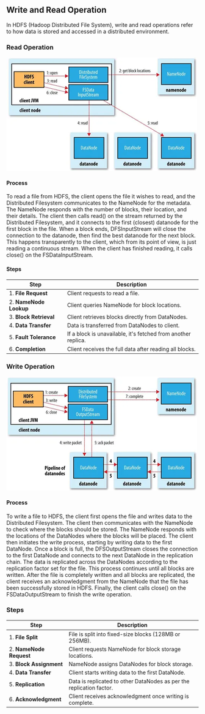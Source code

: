 ## Write and Read Operation
In HDFS (Hadoop Distributed File System), write and read operations refer to how data is stored and accessed in a distributed environment.

### Read Operation
![alt text](Images/Read%20Op.png)

#### Process
To read a file from HDFS, the client opens the file it wishes to read, and the Distributed Filesystem communicates to the NameNode for the metadata. The NameNode responds with the number of blocks, their location, and their details. The client then calls read() on the stream returned by the Distributed Filesystem, and it connects to the first (closest) datanode for the first block in the file. When a block ends, DFSInputStream will close the connection to the datanode, then find the best datanode for the next block. This happens transparently to the client, which from its point of view, is just reading a continuous stream. When the client has finished reading, it calls close() on the FSDataInputStream.

#### Steps
| Step                    | Description                                                   |
|-------------------------|---------------------------------------------------------------|
| 1. **File Request**      | Client requests to read a file.                               |
| 2. **NameNode Lookup**   | Client queries NameNode for block locations.                 |
| 3. **Block Retrieval**   | Client retrieves blocks directly from DataNodes.             |
| 4. **Data Transfer**     | Data is transferred from DataNodes to client.                |
| 5. **Fault Tolerance**   | If a block is unavailable, it's fetched from another replica. |
| 6. **Completion**        | Client receives the full data after reading all blocks.      |

### Write Operation
![alt text](Images/Write%20Op.png)

#### Process
To write a file to HDFS, the client first opens the file and writes data to the Distributed Filesystem. The client then communicates with the NameNode to check where the blocks should be stored. The NameNode responds with the locations of the DataNodes where the blocks will be placed. The client then initiates the write process, starting by writing data to the first DataNode. Once a block is full, the DFSOutputStream closes the connection to the first DataNode and connects to the next DataNode in the replication chain. The data is replicated across the DataNodes according to the replication factor set for the file. This process continues until all blocks are written. After the file is completely written and all blocks are replicated, the client receives an acknowledgment from the NameNode that the file has been successfully stored in HDFS. Finally, the client calls close() on the FSDataOutputStream to finish the write operation.

### Steps
| Step                    | Description                                                   |
|-------------------------|---------------------------------------------------------------|
| 1. **File Split**        | File is split into fixed-size blocks (128MB or 256MB).        |
| 2. **NameNode Request**  | Client requests NameNode for block storage locations.         |
| 3. **Block Assignment**  | NameNode assigns DataNodes for block storage.                |
| 4. **Data Transfer**     | Client starts writing data to the first DataNode.             |
| 5. **Replication**       | Data is replicated to other DataNodes as per the replication factor. |
| 6. **Acknowledgment**    | Client receives acknowledgment once writing is complete.     |


